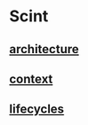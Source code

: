 # Scint

## [architecture](docs/architecture.md)

## [context](docs/context.md)

## [lifecycles](docs/lifecycles.md)

